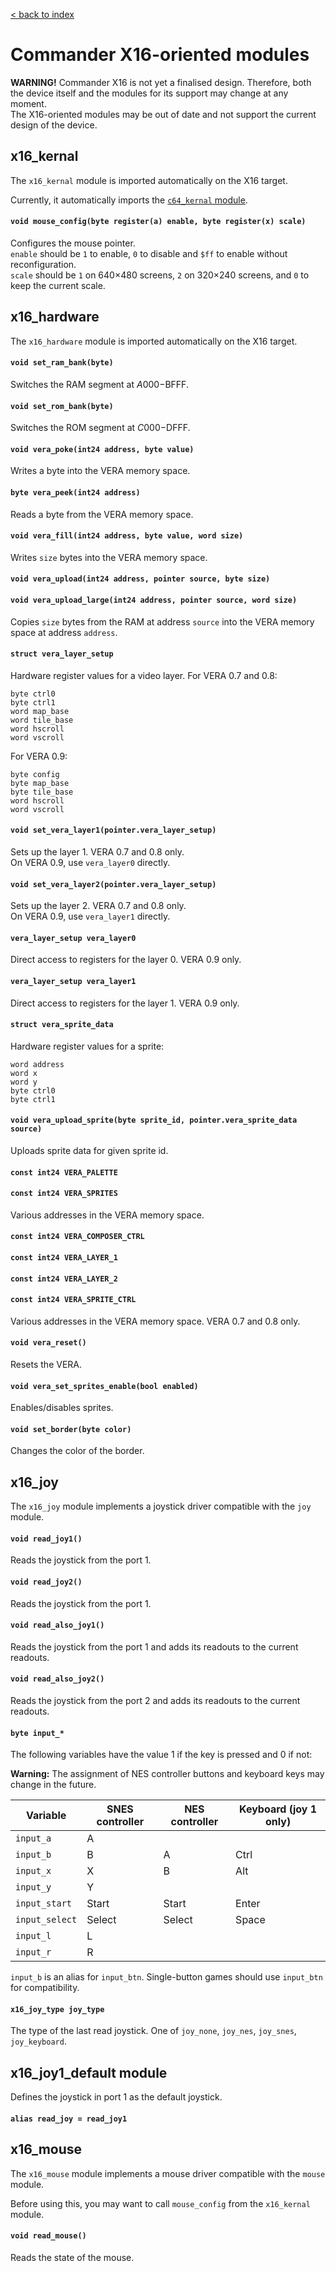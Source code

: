 [< back to index](../doc_index.md)

# Commander X16-oriented modules

**WARNING!** Commander X16 is not yet a finalised design.
Therefore, both the device itself and the modules for its support may change at any moment.  
The X16-oriented modules may be out of date and not support the current design of the device.

## x16_kernal

The `x16_kernal` module is imported automatically on the X16 target.

Currently, it automatically imports the [`c64_kernal` module](./c64.md).

#### `void mouse_config(byte register(a) enable, byte register(x) scale)`

Configures the mouse pointer.  
`enable` should be `1` to enable, `0` to disable and `$ff` to enable without reconfiguration.  
`scale` should be `1` on 640×480 screens, `2` on 320×240 screens, and `0` to keep the current scale.

## x16_hardware

The `x16_hardware` module is imported automatically on the X16 target.

#### `void set_ram_bank(byte)`

Switches the RAM segment at $A000-$BFFF.

#### `void set_rom_bank(byte)`

Switches the ROM segment at $C000-$DFFF.

#### `void vera_poke(int24 address, byte value)`

Writes a byte into the VERA memory space.

#### `byte vera_peek(int24 address)`

Reads a byte from the VERA memory space.

#### `void vera_fill(int24 address, byte value, word size)`

Writes `size` bytes into the VERA memory space.

#### `void vera_upload(int24 address, pointer source, byte size)`
#### `void vera_upload_large(int24 address, pointer source, word size)`

Copies `size` bytes from the RAM at address `source` into the VERA memory space at address `address`.

#### `struct vera_layer_setup`

Hardware register values for a video layer. For VERA 0.7 and 0.8:

    byte ctrl0
    byte ctrl1
    word map_base
    word tile_base
    word hscroll
    word vscroll
    
For VERA 0.9:

    byte config
    byte map_base
    byte tile_base
    word hscroll
    word vscroll

#### `void set_vera_layer1(pointer.vera_layer_setup)`

Sets up the layer 1. VERA 0.7 and 0.8 only.  
On VERA 0.9, use `vera_layer0` directly.

#### `void set_vera_layer2(pointer.vera_layer_setup)`

Sets up the layer 2. VERA 0.7 and 0.8 only.  
On VERA 0.9, use `vera_layer1` directly.

#### `vera_layer_setup vera_layer0`

Direct access to registers for the layer 0. VERA 0.9 only.

#### `vera_layer_setup vera_layer1`

Direct access to registers for the layer 1. VERA 0.9 only.
    
#### `struct vera_sprite_data`

Hardware register values for a sprite:

    word address
    word x
    word y
    byte ctrl0
    byte ctrl1
    
#### `void vera_upload_sprite(byte sprite_id, pointer.vera_sprite_data source)`

Uploads sprite data for given sprite id.
    
#### `const int24 VERA_PALETTE`
#### `const int24 VERA_SPRITES`

Various addresses in the VERA memory space.

#### `const int24 VERA_COMPOSER_CTRL`
#### `const int24 VERA_LAYER_1`
#### `const int24 VERA_LAYER_2`
#### `const int24 VERA_SPRITE_CTRL`

Various addresses in the VERA memory space. VERA 0.7 and 0.8 only.

#### `void vera_reset()`

Resets the VERA.

#### `void vera_set_sprites_enable(bool enabled)`

Enables/disables sprites.

#### `void set_border(byte color)`

Changes the color of the border.

## x16_joy

The `x16_joy` module implements a joystick driver compatible with the `joy` module.

#### `void read_joy1()`

Reads the joystick from the port 1.

#### `void read_joy2()`

Reads the joystick from the port 1.

#### `void read_also_joy1()`

Reads the joystick from the port 1 and adds its readouts to the current readouts.

#### `void read_also_joy2()`

Reads the joystick from the port 2 and adds its readouts to the current readouts.

#### `byte input_*`

The following variables have the value 1 if the key is pressed and 0 if not:

**Warning:** The assignment of NES controller buttons and keyboard keys may change in the future.   

Variable       | SNES controller | NES controller | Keyboard (joy 1 only)
---------------|-----------------|----------------|----------------------
`input_a`      | A               |                |
`input_b`      | B               | A              | Ctrl
`input_x`      | X               | B              | Alt
`input_y`      | Y               |                |
`input_start`  | Start           | Start          | Enter
`input_select` | Select          | Select         | Space
`input_l`      | L               |                |
`input_r`      | R               |                |
 
 
`input_b` is an alias for `input_btn`. Single-button games should use `input_btn` for compatibility.

#### `x16_joy_type joy_type`

The type of the last read joystick. One of `joy_none`, `joy_nes`, `joy_snes`, `joy_keyboard`.
 
## x16_joy1_default module

Defines the joystick in port 1 as the default joystick.

#### `alias read_joy = read_joy1`

## x16_mouse

The `x16_mouse` module implements a mouse driver compatible with the `mouse` module.

Before using this, you may want to call `mouse_config` from the `x16_kernal` module.

#### `void read_mouse()`

Reads the state of the mouse.
